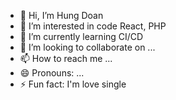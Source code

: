 - 👋 Hi, I’m Hung Doan
- 👀 I’m interested in code React, PHP
- 🌱 I’m currently learning CI/CD
- 💞️ I’m looking to collaborate on ...
- 📫 How to reach me ...
- 😄 Pronouns: ...
- ⚡ Fun fact: I'm love single

<!---
hungdolar/hungdolar is a ✨ special ✨ repository because its `README.md` (this file) appears on your GitHub profile.
You can click the Preview link to take a look at your changes.
--->

